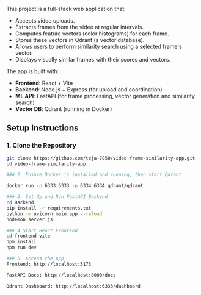 This project is a full-stack web application that:

- Accepts video uploads.
- Extracts frames from the video at regular intervals.
- Computes feature vectors (color histograms) for each frame.
- Stores these vectors in Qdrant (a vector database).
- Allows users to perform similarity search using a selected frame's vector.
- Displays visually similar frames with their scores and vectors.

The app is built with:
- **Frontend**: React + Vite
- **Backend**: Node.js + Express (for upload and coordination)
- **ML API**: FastAPI (for frame processing, vector generation and similarity search)
- **Vector DB**: Qdrant (running in Docker)



## Setup Instructions

### 1. Clone the Repository

```bash
git clone https://github.com/teja-7050/video-frame-similarity-app.git
cd video-frame-similarity-app

### 2. Ensure Docker is installed and running, then start Qdrant:

docker run -p 6333:6333 -p 6334:6334 qdrant/qdrant

### 3. Set Up and Run FastAPI Backend
cd Backend
pip install -r requirements.txt
python -m uvicorn main:app --reload
nodemon server.js

### 4.Start React Frontend
cd frontend-vite
npm install
npm run dev

### 5. Access the App
Frontend: http://localhost:5173

FastAPI Docs: http://localhost:8000/docs

Qdrant Dashboard: http://localhost:6333/dashboard

